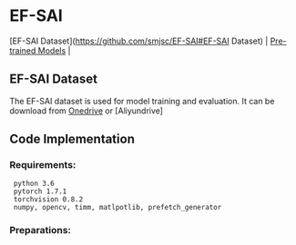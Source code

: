 # EF-SAI

[EF-SAI Dataset](https://github.com/smjsc/EF-SAI#EF-SAI Dataset) | [Pre-trained Models](https://drive.google.com/drive/folders/1lcATVc_U7plyEI__j5NWKCmKV_MNuhwq?usp=sharing) | 



## EF-SAI Dataset
The EF-SAI dataset is used for model training and evaluation. It can be download from [Onedrive](https://1drv.ms/u/s!AhglJgt1Cr16pXLLwDzp7rnbGMdS?e=hI6okp) or [Aliyundrive] 
## Code Implementation
### Requirements:
     python 3.6
     pytorch 1.7.1
     torchvision 0.8.2
     numpy, opencv, timm, matlpotlib, prefetch_generator
### Preparations:
